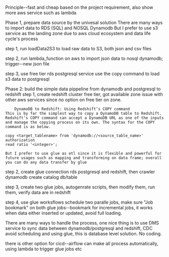 Principle--fast and cheap based on the project requirement, also show more aws service such as lambda

Phase 1, prepare data source by the univesal solution
There are many ways to import data to RDS (SQL) and NOSQL Dynamodb
But I prefer to use s3 service as the landing zone due to aws cloud ecosystem and data life cycle's process

step 1, run loadData2S3 to load raw data to S3, both json and csv files

step 2, run lambda_function on aws to import json data to nosql dynamodb;
        trigger--new json file

step 3, use free tier rds postgresql service 
        use the copy command to load s3 data to postgresql


Phase 2: build the simple data pippeline from dynamodb and postgresql to redshift
step 1, create redshift cluster free tier, got available zone issue with other aws services since no option on 
free tier on zone.
``` there are serveral ways to handle the dataflow from dynamodb to redshit 
    DynamoDB to Redshift: Using Redshift’s COPY command
This is by far the simplest way to copy a DynamoDB table to Redshift. Redshift’s COPY command can accept a DynamoDB URL as one of the inputs and manage the copying process on its own. The syntax for the COPY command is as below. 

copy <target_tablename> from 'dynamodb://<source_table_name>'
authorization
read ratio '<integer>';

But I prefer to use glue as etl since it is flexible and powerful for future usages such as mapping and transforming on data frame; overall you can do any data transfer by glue

```
step 2, create glue connection rds postgresql and redshift, then crawler dynamodb create catalog  db/table

step 3, create two glue jobs, autogenrate scripts, then modify them, run them, verify data are in redshift

step 4, use glue worksflows schedule two paralle jobs, make sure "Job bookmark" on both glue jobs--bookmark for incremental jobs, it works when data either inserted or updated, avoid full loading.

There are many ways to handle the process, one nice thing is to use DMS service to sync data between dynamodb/postgresql and redshift, CDC avoid scheduling and using glue, this is database level solution. No coding.

there is other option for cicd--airflow can make all process automatically, using lambda to trigger glue jobs etc



